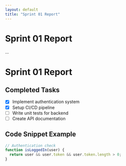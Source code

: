 ```yaml
---
layout: default
title: "Sprint 01 Report"
---
```


# Sprint 01 Report
...


# Sprint 01 Report

## Completed Tasks
- [x] Implement authentication system
- [x] Setup CI/CD pipeline
- [ ] Write unit tests for backend
- [ ] Create API documentation

## Code Snippet Example
```javascript
// Authentication check
function isLoggedIn(user) {
  return user && user.token && user.token.length > 0;
}
```